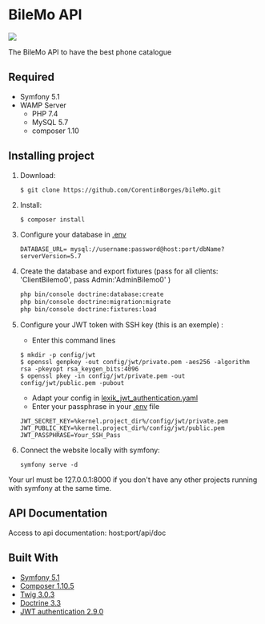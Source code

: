 # BileMo API

<a href="https://codeclimate.com/github/CorentinBorges/bileMo/maintainability"><img src="https://api.codeclimate.com/v1/badges/00d77ce3da0f8fc0245c/maintainability" /></a>

The BileMo API to have the best phone catalogue

## Required

* Symfony 5.1
* WAMP Server
    * PHP 7.4
    * MySQL 5.7
    * composer 1.10

## Installing project

1.  Download:
    ```bash
    $ git clone https://github.com/CorentinBorges/bileMo.git
    ```

2.  Install:
    ```
    $ composer install
    ```

3.  Configure your database in [.env](.env) 
    ```
    DATABASE_URL= mysql://username:password@host:port/dbName?serverVersion=5.7
    ```
    
4.  Create the database and export fixtures (pass for all clients: 'ClientBilemo0', pass Admin:'AdminBilemo0' )
    ```bash
    php bin/console doctrine:database:create
    php bin/console doctrine:migration:migrate
    php bin/console doctrine:fixtures:load
    ```

5.  Configure your JWT token with SSH key (this is an exemple) :
    - Enter this command lines
    ```
    $ mkdir -p config/jwt
    $ openssl genpkey -out config/jwt/private.pem -aes256 -algorithm rsa -pkeyopt rsa_keygen_bits:4096
    $ openssl pkey -in config/jwt/private.pem -out config/jwt/public.pem -pubout
    ```
    - Adapt your config in [lexik_jwt_authentication.yaml](config/packages/lexik_jwt_authentication.yaml)
    - Enter your passphrase in your [.env](.env) file
    ```
    JWT_SECRET_KEY=%kernel.project_dir%/config/jwt/private.pem
    JWT_PUBLIC_KEY=%kernel.project_dir%/config/jwt/public.pem
    JWT_PASSPHRASE=Your_SSH_Pass
    ```
    
6. Connect the website locally with symfony:
    ```
    symfony serve -d
    ```
Your url must be 127.0.0.1:8000 if you don't have any other projects running with symfony at the same time.

## API Documentation
Access to api documentation: host:port/api/doc

## Built With
*   [Symfony 5.1](https://symfony.com/)
*   [Composer 1.10.5](https://getcomposer.org/)
*   [Twig 3.0.3](https://twig.symfony.com/)
*   [Doctrine 3.3](https://www.doctrine-project.org/index.html)
*   [JWT authentication 2.9.0](https://github.com/lexik/LexikJWTAuthenticationBundle/blob/master/Resources/doc/index.md#installation)